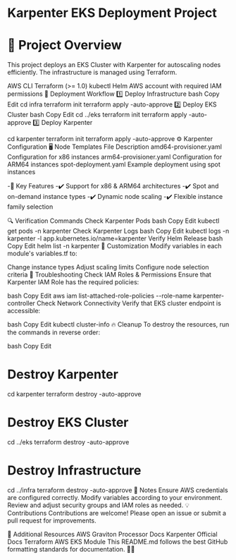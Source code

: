 # Karpenter EKS Deployment Project
# 📌 Project Overview
This project deploys an EKS Cluster with Karpenter for autoscaling nodes efficiently. The infrastructure is managed using Terraform.



AWS CLI
Terraform (>= 1.0)
kubectl
Helm
AWS account with required IAM permissions
🚀 Deployment Workflow
1️⃣ Deploy Infrastructure
bash
Copy
Edit
cd infra
terraform init
terraform apply -auto-approve
2️⃣ Deploy EKS Cluster
bash
Copy
Edit
cd ../eks
terraform init
terraform apply -auto-approve
3️⃣ Deploy Karpenter


cd karpenter
terraform init
terraform apply -auto-approve
⚙️ Karpenter Configuration
🖥️ Node Templates
File	Description
amd64-provisioner.yaml	Configuration for x86 instances
arm64-provisioner.yaml	Configuration for ARM64 instances
spot-deployment.yaml	Example deployment using spot instances

-🔑 Key Features
-✔️ Support for x86 & ARM64 architectures
-✔️ Spot and on-demand instance types
-✔️ Dynamic node scaling
-✔️ Flexible instance family selection

🔍 Verification Commands
Check Karpenter Pods
bash
Copy
Edit
kubectl get pods -n karpenter
Check Karpenter Logs
bash
Copy
Edit
kubectl logs -n karpenter -l app.kubernetes.io/name=karpenter
Verify Helm Release
bash
Copy
Edit
helm list -n karpenter
🔧 Customization
Modify variables in each module's variables.tf to:

Change instance types
Adjust scaling limits
Configure node selection criteria
🐞 Troubleshooting
Check IAM Roles & Permissions
Ensure that Karpenter IAM Role has the required policies:

bash
Copy
Edit
aws iam list-attached-role-policies --role-name karpenter-controller
Check Network Connectivity
Verify that EKS cluster endpoint is accessible:

bash
Copy
Edit
kubectl cluster-info
🔥 Cleanup
To destroy the resources, run the commands in reverse order:

bash
Copy
Edit
# Destroy Karpenter
cd karpenter
terraform destroy -auto-approve

# Destroy EKS Cluster
cd ../eks
terraform destroy -auto-approve

# Destroy Infrastructure
cd ../infra
terraform destroy -auto-approve
📝 Notes
Ensure AWS credentials are configured correctly.
Modify variables according to your environment.
Review and adjust security groups and IAM roles as needed.
💡 Contributions
Contributions are welcome! Please open an issue or submit a pull request for improvements.

📖 Additional Resources
AWS Graviton Processor Docs
Karpenter Official Docs
Terraform AWS EKS Module
This README.md follows the best GitHub formatting standards for documentation. 🎯🚀
